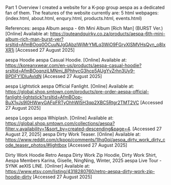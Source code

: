 Part 1 Overview 
I created a website for a K-pop group aespa as a dedicated fan of them. 
The features of the website currently are: 
5 html webpages: (index.html, about.html, enqury.html, products.html, events.html)

References:
aespa Album 
aespa - 6th Mini Album [Rich Man] (BURST Ver.) [Online] Available at: https://quteandquirky.co.za/products/aespa-6th-mini-album-rich-man-burst-ver?srsltid=AfmBOoq0OCuuNJgGAbzIWjMrYMLq3WiO9FGryXlSMVHsQyn_o8IxXR1j [Accessed 27 August 2025]

aespa Hoodie 
aespa Casual Hoodie. [Online] Available at: https://koreanxwear.com/en-us/products/aespa-casual-hoodie?srsltid=AfmBOoqnzjLMNmj_8PhhycG3hcp5AUgYvZrhn3Uy9-BPDFY1DIuAvldN [Accessed 27 August 2025]

aespa Lightstick
aespa Official Fanlight. [Online] Available at: https://global.shop.smtown.com/products/pre-order-aespa-official-fanlight-lightstick?srsltid=AfmBOop-BuX1yJs9l0HWwyGAFpFRTyOhhWl5H3qp2XBC5Rtgr2TMT2VC [Accessed 27 August 2025]

aespa Logos 
aespa Whiplash. [Online] Available at: https://global.shop.smtown.com/collections/aespa?filter.v.availability=1&sort_by=created-descending&page=4. [Accessed 27 August 27, 2025]
aespa Dirty Work Teaser. [Online] Available at: https://www.reddit.com/r/kpop/comments/1lhq0qi/aespa_dirty_work_dirty_code_teaser_photos/#lightbox [Accessed 27 August 2025]

Dirty Work Hoodie
Retro Aespa Dirty Work Zip Hoodie, Dirty Work Shirt, Aespa Members Karina, Giselle, NingNing, Winter, 2025 aespa Live Tour - SYNK aeXIS LINE. [Onliner] Available at: https://www.etsy.com/listing/4318280760/retro-aespa-dirty-work-zip-hoodie-dirty [Accessed 27 August 2025]


